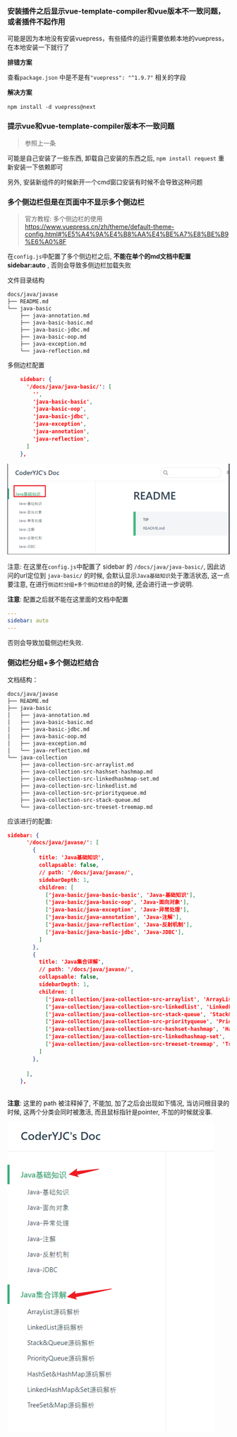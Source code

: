 ### 安装插件之后显示vue-template-compiler和vue版本不一致问题，或者插件不起作用

可能是因为本地没有安装vuepress，有些插件的运行需要依赖本地的vuepress，在本地安装一下就行了

**排错方案**

查看`package.json` 中是不是有`"vuepress": "^1.9.7"` 相关的字段

**解决方案**

`npm install -d vuepress@next`


### 提示vue和vue-template-compiler版本不一致问题

> 参照上一条

可能是自己安装了一些东西, 卸载自己安装的东西之后, `npm install request` 重新安装一下依赖即可

另外, 安装新组件的时候新开一个cmd窗口安装有时候不会导致这种问题



### 多个侧边栏但是在页面中不显示多个侧边栏

> 官方教程: 多个侧边栏的使用 https://www.vuepress.cn/zh/theme/default-theme-config.html#%E5%A4%9A%E4%B8%AA%E4%BE%A7%E8%BE%B9%E6%A0%8F

在`config.js`中配置了多个侧边栏之后, **不能在单个的md文档中配置 sidebar:auto** , 否则会导致多侧边栏加载失败

文件目录结构

```
docs/java/javase
├── README.md   
└── java-basic
    ├── java-annotation.md
    ├── java-basic-basic.md
    ├── java-basic-jdbc.md
    ├── java-basic-oop.md
    ├── java-exception.md
    └── java-reflection.md
```

多侧边栏配置

```json
    sidebar: {
      '/docs/java/java-basic/': [
        '',
        'java-basic-basic',
        'java-basic-oop',
        'java-basic-jdbc',
        'java-exception',
        'java-annotation',
        'java-reflection',
      ]
    },
```

![](assets/Pasted%20image%2020221005231739.png)

注意: 在这里在`config.js`中配置了 sidebar 的 `/docs/java/java-basic/`, 因此访问的url定位到 `java-basic/` 的时候, 会默认显示`Java基础知识`处于激活状态, 这一点要注意, 在进行`侧边栏分组+多个侧边栏结合`的时候, 还会进行进一步说明.

**注意**: 配置之后就不能在这里面的文档中配置

```yaml
---
sidebar: auto
---
```

否则会导致加载侧边栏失败.

### 侧边栏分组+多个侧边栏结合

文档结构：

```text
docs/java/javase
├── README.md   
├── java-basic
│   ├── java-annotation.md
│   ├── java-basic-basic.md
│   ├── java-basic-jdbc.md
│   ├── java-basic-oop.md
│   ├── java-exception.md
│   └── java-reflection.md
└── java-collection
    ├── java-collection-src-arraylist.md
    ├── java-collection-src-hashset-hashmap.md
    ├── java-collection-src-linkedhashmap-set.md
    ├── java-collection-src-linkedlist.md
    ├── java-collection-src-priorityqueue.md
    ├── java-collection-src-stack-queue.md
    └── java-collection-src-treeset-treemap.md
```

应该进行的配置:

```json
sidebar: {
      '/docs/java/javase/': [
        {
          title: 'Java基础知识',
          collapsable: false,
          // path: '/docs/java/javase/',
          sidebarDepth: 1,
          children: [
            ['java-basic/java-basic-basic', 'Java-基础知识'],
            ['java-basic/java-basic-oop', 'Java-面向对象'],
            ['java-basic/java-exception', 'Java-异常处理'],
            ['java-basic/java-annotation', 'Java-注解'],
            ['java-basic/java-reflection', 'Java-反射机制'],
            ['java-basic/java-basic-jdbc', 'Java-JDBC'],
          ]
        },
        {
          title: 'Java集合详解',
          // path: '/docs/java/javase/',
          collapsable: false,
          sidebarDepth: 1,
          children: [
            ['java-collection/java-collection-src-arraylist', 'ArrayList源码解析'],
            ['java-collection/java-collection-src-linkedlist', 'LinkedList源码解析'],
            ['java-collection/java-collection-src-stack-queue', 'Stack&Queue源码解析'],
            ['java-collection/java-collection-src-priorityqueue', 'PriorityQueue源码解析'],
            ['java-collection/java-collection-src-hashset-hashmap', 'HashSet&HashMap源码解析'],
            ['java-collection/java-collection-src-linkedhashmap-set', 'LinkedHashMap&Set源码解析'],
            ['java-collection/java-collection-src-treeset-treemap', 'TreeSet&Map源码解析'],
          ]
        },

      ],
    },
 
```

**注意**: 这里的 path 被注释掉了, 不能加, 加了之后会出现如下情况, 当访问根目录的时候, 这两个分类会同时被激活, 而且鼠标指针是pointer, 不加的时候就没事.

![](assets/Pasted%20image%2020221005233521.png)


